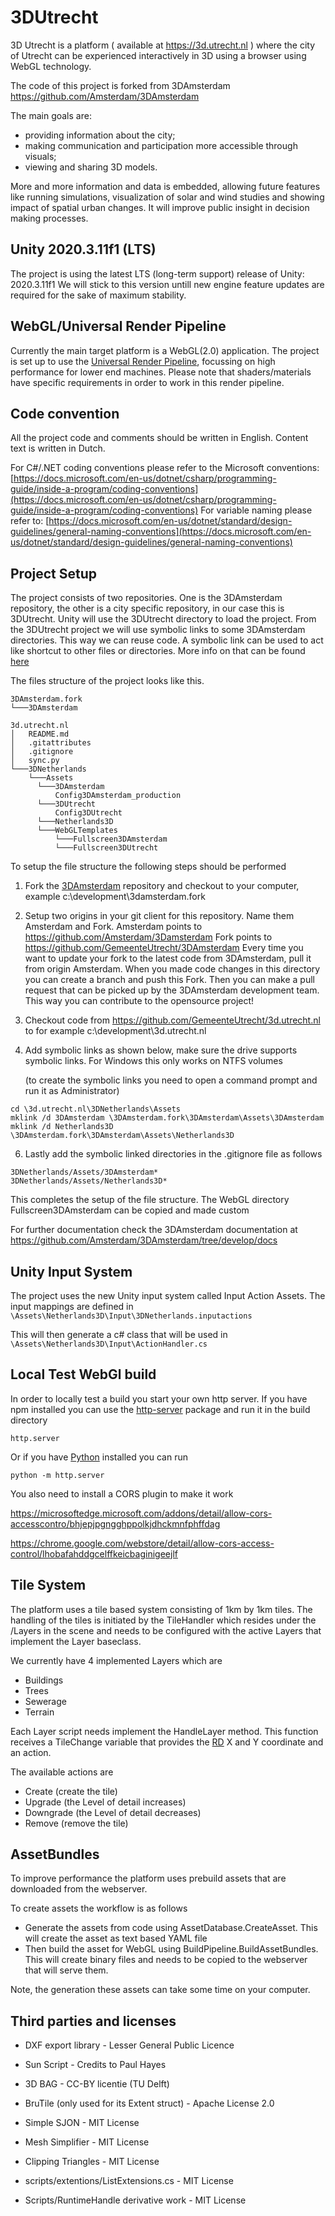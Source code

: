 # 3DUtrecht

3D Utrecht is a platform ( available at https://3d.utrecht.nl ) where the city of Utrecht can be experienced interactively in 3D using a browser using WebGL technology.

The code of this project is forked from 3DAmsterdam https://github.com/Amsterdam/3DAmsterdam

The main goals are:
- providing information about the city;
- making communication and participation more accessible through visuals;
- viewing and sharing 3D models.

More and more information and data is embedded, allowing future features like running simulations, visualization of solar and wind studies and showing impact of spatial urban changes. It will improve public insight in decision making processes.

## Unity 2020.3.11f1 (LTS)
The project is using the latest LTS (long-term support) release of Unity: 2020.3.11f1
We will stick to this version untill new engine feature updates are required for the sake of maximum stability.
## WebGL/Universal Render Pipeline
Currently the main target platform is a WebGL(2.0) application.
The project is set up to use the [Universal Render Pipeline](https://unity.com/srp/universal-render-pipeline), focussing on high performance for lower end machines. Please note that shaders/materials have specific requirements in order to work in this render pipeline.

## Code convention 
All the project code and comments should be written in English. Content text is written in Dutch.

For C#/.NET coding conventions please refer to the Microsoft conventions:
[https://docs.microsoft.com/en-us/dotnet/csharp/programming-guide/inside-a-program/coding-conventions](https://docs.microsoft.com/en-us/dotnet/csharp/programming-guide/inside-a-program/coding-conventions)
For variable naming please refer to:
[https://docs.microsoft.com/en-us/dotnet/standard/design-guidelines/general-naming-conventions](https://docs.microsoft.com/en-us/dotnet/standard/design-guidelines/general-naming-conventions)

## Project Setup 

The project consists of two repositories. One is the 3DAmsterdam repository, the other is a city specific repository, in our case this is 3DUtrecht. 
Unity will use the 3DUtrecht directory to load the project. From the 3DUtrecht project we will use symbolic links to some 3DAmsterdam directories. This way we can reuse code. A symbolic link can be used to act like shortcut to other files or directories. More info on that can be found [here](https://en.wikipedia.org/wiki/Symbolic_link)

The files structure of the project looks like this. 

```
3DAmsterdam.fork
└───3DAmsterdam
    
3d.utrecht.nl
│   README.md
│   .gitattributes
│   .gitignore
│   sync.py
└───3DNetherlands
    └───Assets
      └───3DAmsterdam
          Config3DAmsterdam_production
      └───3DUtrecht
          Config3DUtrecht
      └───Netherlands3D
      └───WebGLTemplates
          └───Fullscreen3DAmsterdam
          └───Fullscreen3DUtrecht
```

To setup the file structure the following steps should be performed

1. Fork the [3DAmsterdam](https://github.com/Amsterdam/3Damsterdam) repository and checkout to your computer, example c:\development\3damsterdam.fork
   
2. Setup two origins in your git client for this repository. Name them Amsterdam and Fork. 
   Amsterdam points to https://github.com/Amsterdam/3Damsterdam 
   Fork points to https://github.com/GemeenteUtrecht/3DAmsterdam
   Every time you want to update your fork to the latest code from 3DAmsterdam, pull it from origin Amsterdam.
   When you made code changes in this directory you can create a branch and push this Fork. Then you can make a pull request that can be picked up by the 3DAmsterdam development team. This way you can contribute to the opensource project!

3. Checkout code from https://github.com/GemeenteUtrecht/3d.utrecht.nl to for example c:\development\3d.utrecht.nl

4. Add symbolic links as shown below, make sure the drive supports symbolic links. For Windows this only works on NTFS volumes

   (to create the symbolic links you need to open a command prompt and run it as Administrator)
```
cd \3d.utrecht.nl\3DNetherlands\Assets
mklink /d 3DAmsterdam \3DAmsterdam.fork\3DAmsterdam\Assets\3DAmsterdam
mklink /d Netherlands3D \3DAmsterdam.fork\3DAmsterdam\Assets\Netherlands3D
```

6. Lastly add the symbolic linked directories in the .gitignore file as follows

```
3DNetherlands/Assets/3DAmsterdam*
3DNetherlands/Assets/Netherlands3D*
```

This completes the setup of the file structure. 
The WebGL directory Fullscreen3DAmsterdam can be copied and made custom

For further documentation check the 3DAmsterdam documentation at https://github.com/Amsterdam/3DAmsterdam/tree/develop/docs

## Unity Input System

The project uses the new Unity input system called Input Action Assets. The input mappings are defined in 
`\Assets\Netherlands3D\Input\3DNetherlands.inputactions`

This will then generate a c# class that will be used in 
`\Assets\Netherlands3D\Input\ActionHandler.cs`

## Local Test WebGl build

In order to locally test a build you start your own http server. If you have npm installed you can use the [http-server](https://www.npmjs.com/package/http-server) package and run it in the build directory

```
http.server
```
Or if you have [Python](https://www.google.com)  installed you can run


```
python -m http.server
```

You also need to install a CORS plugin to make it work

https://microsoftedge.microsoft.com/addons/detail/allow-cors-accesscontro/bhjepjpgngghppolkjdhckmnfphffdag

https://chrome.google.com/webstore/detail/allow-cors-access-control/lhobafahddgcelffkeicbaginigeejlf



## Tile System

The platform uses a tile based system consisting of 1km by 1km tiles. The handling of the tiles is initiated by the TileHandler which resides under the /Layers in the scene and needs to be configured with the active Layers that implement the Layer baseclass. 

We currently have 4 implemented Layers which are 

- Buildings
- Trees
- Sewerage
- Terrain

Each Layer script needs implement the HandleLayer method. This function receives a TileChange variable that provides the [RD](https://nl.wikipedia.org/wiki/Rijksdriehoeksco%C3%B6rdinaten)  X and Y coordinate and an action.

The available actions are

- Create (create the tile)
- Upgrade (the Level of detail increases)
- Downgrade (the Level of detail decreases)
- Remove (remove the tile)

## AssetBundles

To improve performance the platform uses prebuild assets that are downloaded from the webserver. 

To create assets the workflow is as follows

- Generate the assets from code using AssetDatabase.CreateAsset. 
  This will create the asset as text based YAML file
- Then build the asset for WebGL using BuildPipeline.BuildAssetBundles. 
  This will create binary files and needs to be copied to the webserver that will serve them.

Note, the generation these assets can take some time on your computer.

## Third parties and licenses
- DXF export library - Lesser General Public Licence
- Sun Script - Credits to Paul Hayes
- 3D BAG - CC-BY licentie (TU Delft)
- BruTile (only used for its Extent struct) - Apache License 2.0

- Simple SJON - MIT License
- Mesh Simplifier - MIT License
- Clipping Triangles - MIT License
- scripts/extentions/ListExtensions.cs - MIT License
- Scripts/RuntimeHandle derivative work - MIT License
